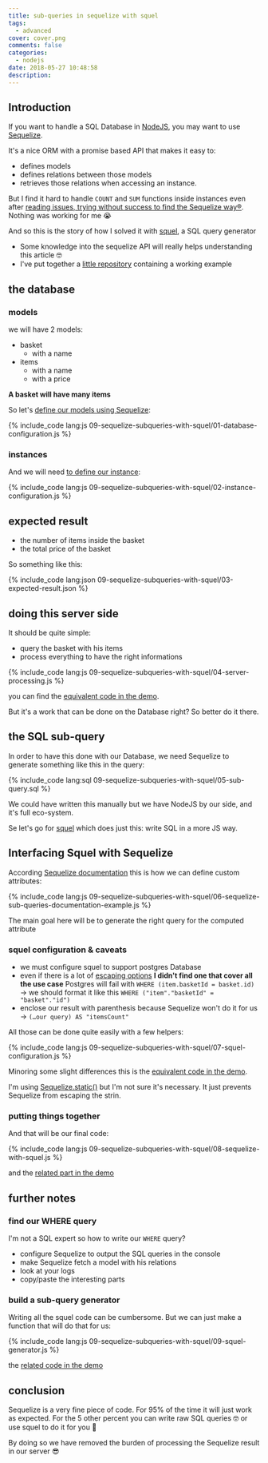 ```yaml
---
title: sub-queries in sequelize with squel
tags:
  - advanced
cover: cover.png
comments: false
categories:
  - nodejs
date: 2018-05-27 10:48:58
description:
---
```


## Introduction

If you want to handle a SQL Database in [NodeJS](https://nodejs.org/en/), you may want to use [Sequelize](http://docs.sequelizejs.com/).  

It's a nice ORM with a promise based API that makes it easy to:

- defines models
- defines relations between those models
- retrieves those relations when accessing an instance.

But I find it hard to handle `COUNT` and `SUM` functions inside instances even 
after [reading issues, trying without success to find the Sequelize way®](https://github.com/sequelize/sequelize/issues/222).  
Nothing was working for me 😭

And so this is the story of how I solved it with [squel](https://hiddentao.com/squel/), a SQL query generator

<!-- more -->

- Some knowledge into the sequelize API will really helps understanding this article 🤓
- I've put together a [little repository](https://github.com/Hiswe/sequelize-example) containing a working example

## the database

### models

we will have 2 models:

- basket
  - with a name
- items
  - with a name
  - with a price

__A basket will have many items__

So let's [define our models using Sequelize](https://github.com/Hiswe/sequelize-example/blob/master/index.js#L59-L91):

{% include_code lang:js 09-sequelize-subqueries-with-squel/01-database-configuration.js %}

### instances

And we will need [to define our instance](https://github.com/Hiswe/sequelize-example/blob/master/index.js#L125-L165):

{% include_code lang:js 09-sequelize-subqueries-with-squel/02-instance-configuration.js %}

## expected result

- the number of items inside the basket
- the total price of the basket

So something like this:

{% include_code lang:json 09-sequelize-subqueries-with-squel/03-expected-result.json %}

## doing this server side

It should be quite simple:

- query the basket with his items
- process everything to have the right informations

{% include_code lang:js 09-sequelize-subqueries-with-squel/04-server-processing.js %}

you can find the [equivalent code in the demo](https://github.com/Hiswe/sequelize-example/blob/master/router.js#L20-L36).

But it's a work that can be done on the Database right?
So better do it there.

## the SQL sub-query

In order to have this done with our Database, we need Sequelize to generate something like this in the query:

{% include_code lang:sql 09-sequelize-subqueries-with-squel/05-sub-query.sql %}

We could have written this manually but we have NodeJS by our side, and it's full eco-system.

Se let's go for [squel](https://www.npmjs.com/package/squel) which does just this: write SQL in a more JS way.

## Interfacing Squel with Sequelize

According [Sequelize documentation](http://docs.sequelizejs.com/manual/tutorial/querying.html#attributes) this is how we can define custom attributes:

{% include_code lang:js 09-sequelize-subqueries-with-squel/06-sequelize-sub-queries-documentation-example.js %}

The main goal here will be to generate the right query for the computed attribute

### squel configuration & caveats

- we must configure squel to support postgres Database
- even if there is a lot of [escaping options](https://hiddentao.com/squel/api.html#cls_defaultquerybuilderoptions) __I didn't find one that cover all the use case__
    Postgres will fail with `WHERE (item.basketId = basket.id)`
    → we should format it like this `WHERE ("item"."basketId" = "basket"."id")`
- enclose our result with parenthesis because Sequelize won't do it for us
    → `(…our query) AS "itemsCount"`

All those can be done quite easily with a few helpers:

{% include_code lang:js 09-sequelize-subqueries-with-squel/07-squel-configuration.js %}

Minoring some slight differences this is the [equivalent code in the demo](https://github.com/Hiswe/sequelize-example/blob/master/router.js#L42-L52).

I'm using [Sequelize.static()](http://docs.sequelizejs.com/class/lib/sequelize.js~Sequelize.html#static-method-literal) but I'm not sure it's necessary. It just prevents Sequelize from escaping the strin.


### putting things together

And that will be our final code:

{% include_code lang:js 09-sequelize-subqueries-with-squel/08-sequelize-with-squel.js %}

and the [related part in the demo](https://github.com/Hiswe/sequelize-example/blob/master/router.js#L54-L85)

## further notes

### find our WHERE query

I'm not a SQL expert so how to write our `WHERE` query?

- configure Sequelize to output the SQL queries in the console
- make Sequelize fetch a model with his relations
- look at your logs
- copy/paste the interesting parts 

### build a sub-query generator

Writing all the squel code can be cumbersome.
But we can just make a function that will do that for us:

{% include_code lang:js 09-sequelize-subqueries-with-squel/09-squel-generator.js %}

the [related code in the demo](https://github.com/Hiswe/sequelize-example/blob/master/router.js#L87-L119)

## conclusion

Sequelize is a very fine piece of code. For 95% of the time it will just work as expected.
For the 5 other percent you can write raw SQL queries 🤓 or use squel to do it for you 🤪

By doing so we have removed the burden of processing the Sequelize result in our server 😎
